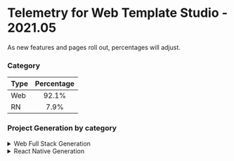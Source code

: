 # Telemetry for Web Template Studio - 2021.05

As new features and pages roll out, percentages  will adjust.

### Category

|Type|Percentage|
|:---|:---:|
|Web|92.1%|
|RN|7.9%|

### Project Generation by category

<details>
<summary>Web Full Stack Generation</summary>

### Frontend Frameworks

|Framework Type|Percentage|
|:---|:---:|
|React|61.8%|
|Vue|21.3%|
|Angular|16.9%|

### Backend Frameworks

|Framework Type|Percentage|
|:---|:---:|
|Node|53.5%|
|Flask|21.3%|
|AspNet|19.9%|
|Moleculer|5.3%|

### Pages

|Pages|Percentage|
|:---|:---:|
|Blank|33.6%|
|Master Detail|24.5%|
|Grid|20.9%|
|List|20.9%|


</details>

<details>
<summary>React Native Generation</summary>

### Project Types

|Framework Type|Percentage|
|:---|:---:|
|Tabbed|100%|

### Pages

|Pages|Percentage|
|:---|:---:|
|Blank|46.9%|
|MasterDetail|30.6%|
|Settings|22.4%|


</details>

